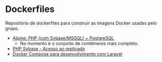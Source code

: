 # Dockerfiles
Repositório de dockerfiles para construir as imagens Docker usadas pelo grupo.

- [Alpine: PHP (com Sybase/MSSQL) + PostgreSQL](https://github.com/uspdev/dockerfiles/tree/master/docker-compose-laravel)
  - No momento é o conjunto de contêineres mais completo.
- [PHP Sybase - Acesso ao replicado](https://github.com/uspdev/dockerfiles/tree/master/php-sybase)
- [Docker Compose para desenvolvimento com Laravel](https://github.com/uspdev/dockerfiles/tree/master/docker-compose-laravel)

